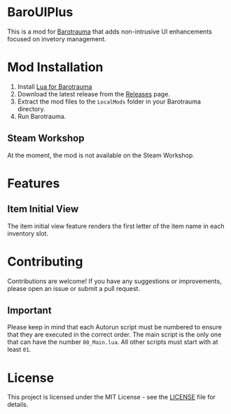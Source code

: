 # BaroUIPlus

This is a mod for [Barotrauma](https://store.steampowered.com/app/602960/Barotrauma/) that adds non-intrusive UI enhancements focused on invetory management.

# Mod Installation

1. Install [Lua for Barotrauma](https://steamcommunity.com/workshop/filedetails/?id=2559634234)
1. Download the latest release from the [Releases](https://github.com/tomsik68/Barotrauma-Mods/releases) page.
1. Extract the mod files to the `LocalMods` folder in your Barotrauma directory.
1. Run Barotrauma.

## Steam Workshop

At the moment, the mod is not available on the Steam Workshop.

# Features

## Item Initial View

The item initial view feature renders the first letter of the item name in each inventory slot.

# Contributing

Contributions are welcome! If you have any suggestions or improvements, please open an issue or submit a pull request.

## Important

Please keep in mind that each Autorun script must be numbered to ensure that they are executed in the correct order.
The main script is the only one that can have the number `00_Main.lua`. All other scripts must start with at least `01`.

# License

This project is licensed under the MIT License - see the [LICENSE](LICENSE) file for details.